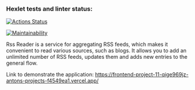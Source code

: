 ### Hexlet tests and linter status:

[![Actions Status](https://github.com/AntonGalygo/frontend-project-11/actions/workflows/hexlet-check.yml/badge.svg)](https://github.com/AntonGalygo/frontend-project-11/actions)

[![Maintainability](https://api.codeclimate.com/v1/badges/0aa571b5474ca0ff59da/maintainability)](https://codeclimate.com/github/AntonGalygo/frontend-project-11/maintainability)

Rss Reader is a service for aggregating RSS feeds, which makes it convenient to read various sources, such as blogs. It allows you to add an unlimited number of RSS feeds, updates them and adds new entries to the general flow.

Link to demonstrate the application:
https://frontend-project-11-qige969jz-antons-projects-f4549ea1.vercel.app/
